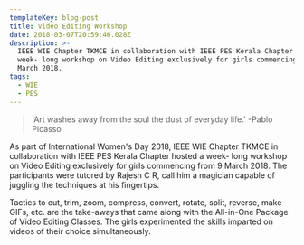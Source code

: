 ```yaml
---
templateKey: blog-post
title: Video Editing Workshop
date: 2018-03-07T20:59:46.028Z
description: >-
  IEEE WIE Chapter TKMCE in collaboration with IEEE PES Kerala Chapter hosted a
  week- long workshop on Video Editing exclusively for girls commencing from 9
  March 2018.
tags:
  - WIE
  - PES
---
```

> 'Art washes away from the soul the dust of everyday life.' -Pablo Picasso

As part of International Women's Day 2018, IEEE WIE Chapter TKMCE in collaboration with IEEE PES Kerala Chapter hosted a week- long workshop on Video Editing exclusively for girls commencing from 9 March 2018. The participants were tutored by Rajesh C R, call him a magician capable of juggling the techniques at his fingertips. 

Tactics to cut, trim, zoom, compress, convert, rotate, split, reverse, make GIFs, etc. are the take-aways that came along with the All-in-One Package of Video Editing Classes. The girls experimented the skills imparted on videos of their choice simultaneously.
